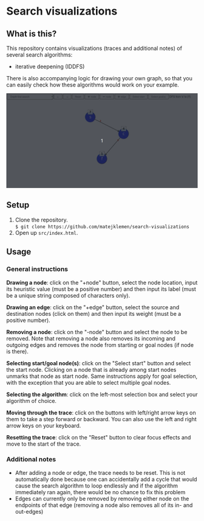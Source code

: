 # Search visualizations

## What is this?
This repository contains visualizations (traces and additional notes) of several search algorithms:  

- iterative deepening (IDDFS)


There is also accompanying logic for drawing your own graph, so that you can easily check how these algorithms would 
work on your example.  

![Demo of depth-first search](doc/dfs-mini-demo.gif)

## Setup
1. Clone the repository.  
`$ git clone https://github.com/matejklemen/search-visualizations`  
2. Open up `src/index.html`.

## Usage
### General instructions
**Drawing a node**: click on the "+node" button, select the node location, input its heuristic value (must be a positive number) and then 
input its label (must be a unique string composed of characters only).  

**Drawing an edge**: click on the "+edge" button, select the source and destination nodes (click on them) and then input its weight 
(must be a positive number).  

**Removing a node**: click on the "-node" button and select the node to be removed. Note that removing a node also removes its incoming and 
outgoing edges and removes the node from starting or goal nodes (if node is there).  

**Selecting start/goal node(s)**: click on the "Select start" button and select the start node. Clicking on a node that is already among start 
nodes unmarks that node as start node. Same instructions apply for goal selection, with the exception that you are able to select multiple goal 
nodes.  

**Selecting the algorithm**: click on the left-most selection box and select your algorithm of choice.  

**Moving through the trace**: click on the buttons with left/right arrow keys on them to take a step forward or backward. You can also use the 
left and right arrow keys on your keyboard.  

**Resetting the trace**: click on the "Reset" button to clear focus effects and move to the start of the trace.  

### Additional notes
- After adding a node or edge, the trace needs to be reset. This is not automatically done because one can accidentally add a cycle that would cause the search algorithm to loop endlessly and if the algorithm immediately ran again, there would be no chance to fix this problem  
- Edges can currently only be removed by removing either node on the endpoints of that edge (removing a node also removes all of its in- and out-edges)  
